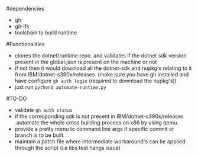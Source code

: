 #dependencies
* gh
* git-lfs
* toolchain to build runtime

#Functionalities

* clones the dotnet/runtime repo. and validates if the dotnet sdk version present in the global.json is present on the machine or not
* if not then it would download all the dotnet-sdk and nupkg's relating to it from IBM/dotnet-s390x/releases. (make sure you have gh installed and have configure `gh auth login` (required to download the nupkg's))
* just run `python3 automate-runtime.py`

#TO-DO
* validate `gh auth status`
* if the corresponding sdk is not present in IBM/dotnet-s390x/releases .automate the whole cross building process on x86 by using qemu.
* provide a pretty menu to command line args if specific commit or branch is to be built.
* maintain a patch file where intermediate workaround's can be applied through the script (i.e libs.test hangs issue)
